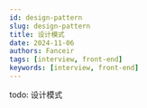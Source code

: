 ```yaml
---
id: design-pattern
slug: design-pattern
title: 设计模式
date: 2024-11-06
authors: Fanceir
tags: [interview, front-end]
keywords: [interview, front-end]
---
```



todo: 设计模式